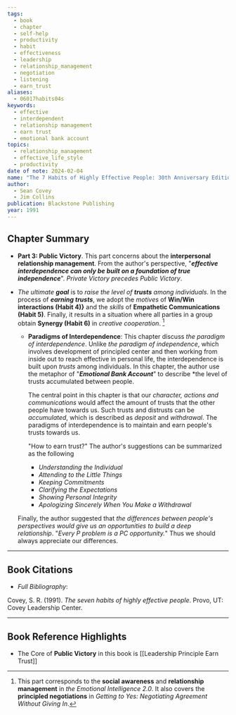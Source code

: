 ```yaml
---
tags:
  - book
  - chapter
  - self-help
  - productivity
  - habit
  - effectiveness
  - leadership
  - relationship_management
  - negotiation
  - listening
  - earn_trust
aliases:
  - 06017habits04s
keywords:
  - effective
  - interdependent
  - relationship management
  - earn trust
  - emotional bank account
topics:
  - relationship_management
  - effective_life_style
  - productivity
date of note: 2024-02-04
name: "The 7 Habits of Highly Effective People: 30th Anniversary Edition"
author:
  - Sean Covey
  - Jim Collins
publication: Blackstone Publishing
year: 1991
---
```


## Chapter Summary

- **Part 3: Public Victory**. This part concerns about the **interpersonal relationship management**. From the author's perspective, "***effective interdependence can only be built on a foundation of true independence***". *Private Victory precedes Public Victory*. 
  
- *The ultimate **goal*** is to *raise the level of **trusts** among individuals*. In the process of ***earning trusts***, we adopt the *motives* of **Win/Win interactions (Habit 4)}** and the *skills* of **Empathetic Communications (Habit 5)**. Finally, it results in a situation where all parties in a group obtain **Synergy (Habit 6)** in *creative cooperation*. [^1]
  
	- **Paradigms of Interdependence**: This chapter discuss *the paradigm of interdependence*. Unlike *the paradigm of independence*, which involves development of principled center and then working from inside out to reach effective in personal life, the interdependence is built upon *trusts* among individuals. In this chapter, the author use the metaphor of "***Emotional Bank Account***" to describe *the level of trusts accumulated between people. 
	  
	  The central point in this chapter is that our *character, actions and communications* would affect the amount of trusts that the other people have towards us. Such trusts and distrusts can be *accumulated*, which is described as *deposit* and *withdrawal*. The paradigms of interdependence is to maintain and earn people's trusts towards us. 
	  
	  "How to earn trust?" The author's suggestions can be summarized as the following 
		- *Understanding the Individual*
		- *Attending to the Little Things*
		- *Keeping Commitments*
		- *Clarifying the Expectations*
		- *Showing Personal Integrity*
		- *Apologizing Sincerely When You Make a Withdrawal*
		  
	Finally, the author suggested that *the differences between people's perspectives would give us an opportunities to build a deep relationship*. "_Every P problem is a PC opportunity._" Thus we should always appreciate our differences.



[^1]: This part corresponds to the **social awareness** and **relationship management** in *the Emotional Intelligence 2.0*. It also covers the **principled negotiations** in *Getting to Yes: Negotiating Agreement Without Giving In*.

----------
## Book Citations

- *Full Bibliography*:

Covey, S. R. (1991). _The seven habits of highly effective people_. Provo, UT: Covey Leadership Center.

-----------
##  Book Reference Highlights

- The Core of **Public Victory** in this book is [[Leadership Principle Earn Trust]]